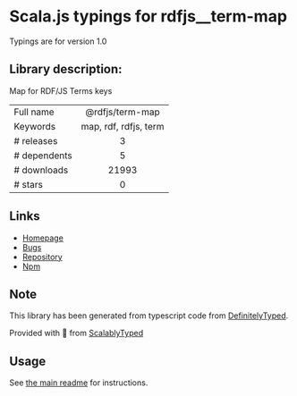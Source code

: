 
# Scala.js typings for rdfjs__term-map

Typings are for version 1.0

## Library description:
Map for RDF/JS Terms keys

|                    |                 |
| ------------------ | :-------------: |
| Full name          | @rdfjs/term-map |
| Keywords           | map, rdf, rdfjs, term |
| # releases         | 3 |
| # dependents       | 5 |
| # downloads        | 21993 |
| # stars            | 0 |

## Links
- [Homepage](https://github.com/rdfjs-base/term-map)
- [Bugs](https://github.com/rdfjs-base/term-map/issues)
- [Repository](https://github.com/rdfjs-base/term-map)
- [Npm](https://www.npmjs.com/package/%40rdfjs%2Fterm-map)
    


## Note
This library has been generated from typescript code from [DefinitelyTyped](https://definitelytyped.org).

Provided with :purple_heart: from [ScalablyTyped](https://github.com/oyvindberg/ScalablyTyped)

## Usage
See [the main readme](../../readme.md) for instructions.


